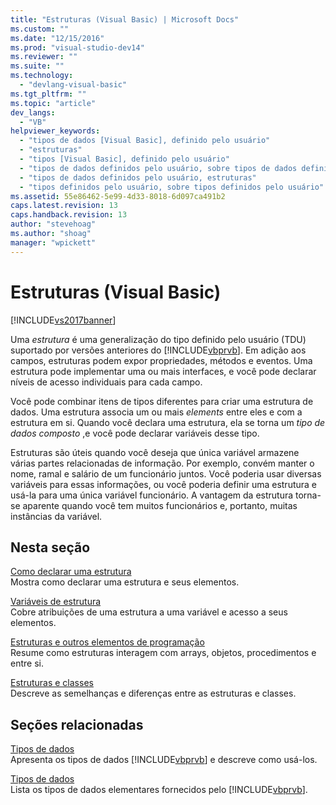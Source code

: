 ```yaml
---
title: "Estruturas (Visual Basic) | Microsoft Docs"
ms.custom: ""
ms.date: "12/15/2016"
ms.prod: "visual-studio-dev14"
ms.reviewer: ""
ms.suite: ""
ms.technology: 
  - "devlang-visual-basic"
ms.tgt_pltfrm: ""
ms.topic: "article"
dev_langs: 
  - "VB"
helpviewer_keywords: 
  - "tipos de dados [Visual Basic], definido pelo usuário"
  - "estruturas"
  - "tipos [Visual Basic], definido pelo usuário"
  - "tipos de dados definidos pelo usuário, sobre tipos de dados definidos pelo usuário"
  - "tipos de dados definidos pelo usuário, estruturas"
  - "tipos definidos pelo usuário, sobre tipos definidos pelo usuário"
ms.assetid: 55e86462-5e99-4d33-8018-6d097ca491b2
caps.latest.revision: 13
caps.handback.revision: 13
author: "stevehoag"
ms.author: "shoag"
manager: "wpickett"
---
```

# Estruturas (Visual Basic)
[!INCLUDE[vs2017banner](../../../../csharp/includes/vs2017banner.md)]

Uma *estrutura* é uma generalização do tipo definido pelo usuário \(TDU\) suportado por versões anteriores do [!INCLUDE[vbprvb](../../../../csharp/programming-guide/concepts/linq/includes/vbprvb_md.md)].  Em adição aos campos, estruturas podem expor propriedades, métodos e eventos.  Uma estrutura pode implementar uma ou mais interfaces, e você pode declarar níveis de acesso individuais para cada campo.  
  
 Você pode combinar itens de tipos diferentes para criar uma estrutura de dados.  Uma estrutura associa um ou mais *elements* entre eles e com a estrutura em si.  Quando você declara uma estrutura, ela se torna um  *tipo de dados composto* ,e você pode declarar variáveis desse tipo.  
  
 Estruturas são úteis quando você deseja que única variável armazene várias partes relacionadas de informação.  Por exemplo, convém manter o nome, ramal e salário de um funcionário juntos.  Você poderia usar diversas variáveis para essas informações, ou você poderia definir uma estrutura e usá\-la para uma única variável funcionário.  A vantagem da estrutura torna\-se aparente quando você tem muitos funcionários e, portanto, muitas instâncias da variável.  
  
## Nesta seção  
 [Como declarar uma estrutura](../../../../visual-basic/programming-guide/language-features/data-types/how-to-declare-a-structure.md)  
 Mostra como declarar uma estrutura e seus elementos.  
  
 [Variáveis de estrutura](../../../../visual-basic/programming-guide/language-features/data-types/structure-variables.md)  
 Cobre atribuições de uma estrutura a uma variável e acesso a seus elementos.  
  
 [Estruturas e outros elementos de programação](../../../../visual-basic/programming-guide/language-features/data-types/structures-and-other-programming-elements.md)  
 Resume como estruturas interagem com arrays, objetos, procedimentos e entre si.  
  
 [Estruturas e classes](../../../../visual-basic/programming-guide/language-features/data-types/structures-and-classes.md)  
 Descreve as semelhanças e diferenças entre as estruturas e classes.  
  
## Seções relacionadas  
 [Tipos de dados](../../../../visual-basic/programming-guide/language-features/data-types/index.md)  
 Apresenta os tipos de dados [!INCLUDE[vbprvb](../../../../csharp/programming-guide/concepts/linq/includes/vbprvb_md.md)] e descreve como usá\-los.  
  
 [Tipos de dados](../../../../visual-basic/language-reference/data-types/data-type-summary.md)  
 Lista os tipos de dados elementares fornecidos pelo [!INCLUDE[vbprvb](../../../../csharp/programming-guide/concepts/linq/includes/vbprvb_md.md)].